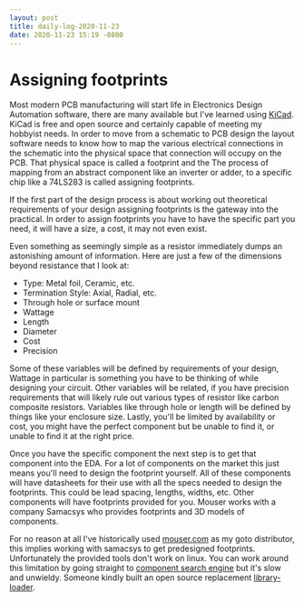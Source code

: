 ```yaml
---
layout: post
title: daily-log-2020-11-23
date: 2020-11-23 15:19 -0800
---
```


# Assigning footprints

Most modern PCB manufacturing will start life in Electronics Design Automation software, there are many available but I've learned using [KiCad](https://kicad.org/). KiCad is free and open source and certainly capable of meeting my hobbyist needs. In order to move from a schematic to PCB design the layout software needs to know how to map the various electrical connections in the schematic into the physical space that connection will occupy on the PCB. That physical space is called a footprint and the The process of mapping from an abstract component like an inverter or adder, to a specific chip like a 74LS283 is called assigning footprints.

If the first part of the design process is about working out theoretical requirements of your design assigning footprints is the gateway into the practical. In order to assign footprints you have to have the specific part you need, it will have a size, a cost, it may not even exist.

Even something as seemingly simple as a resistor immediately dumps an astonishing amount of information. Here are just a few of the dimensions beyond resistance that I look at:
* Type: Metal foil, Ceramic, etc.
* Termination Style: Axial, Radial, etc.
* Through hole or surface mount
* Wattage
* Length
* Diameter 
* Cost
* Precision

Some of these variables will be defined by requirements of your design, Wattage in particular is something you have to be thinking of while designing your circuit. Other variables will be related, if you have precision requirements that will likely rule out various types of resistor like carbon composite resistors. Variables like through hole or length will be defined by things like your enclosure size. Lastly, you'll be limited by availability or cost, you might have the perfect component but be unable to find it, or unable to find it at the right price.

Once you have the specific component the next step is to get that component into the EDA. For a lot of components on the market this just means you'll need to design the footprint yourself. All of these components will have datasheets for their use with all the specs needed to design the footprints. This could be lead spacing, lengths, widths, etc. Other components will have footprints provided for you. Mouser works with a company Samacsys who provides footprints and 3D models of components.

For no reason at all I've historically used [mouser.com](https://mouser.com) as my goto distributor, this implies working with samacsys to get predesigned footprints. Unfortunately the provided tools don't work on linux. You can work around this limitation by going straight to [component search engine](https://componentsearchengine.com/) but it's slow and unwieldy. Someone kindly built an open source replacement [library-loader](https://github.com/olback/library-loader).
